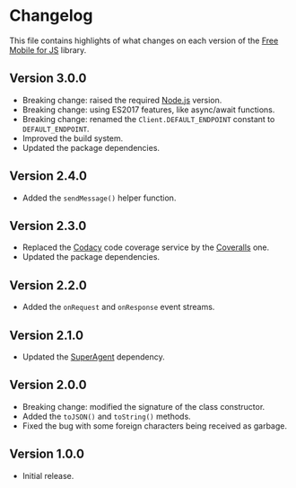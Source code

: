 # Changelog
This file contains highlights of what changes on each version of the [Free Mobile for JS](https://github.com/cedx/free-mobile.js) library.

## Version 3.0.0
- Breaking change: raised the required [Node.js](https://nodejs.org) version.
- Breaking change: using ES2017 features, like async/await functions.
- Breaking change: renamed the `Client.DEFAULT_ENDPOINT` constant to `DEFAULT_ENDPOINT`.
- Improved the build system.
- Updated the package dependencies.

## Version 2.4.0
- Added the `sendMessage()` helper function.

## Version 2.3.0
- Replaced the [Codacy](https://www.codacy.com) code coverage service by the [Coveralls](https://coveralls.io) one.
- Updated the package dependencies.

## Version 2.2.0
- Added the `onRequest` and `onResponse` event streams.

## Version 2.1.0
- Updated the [SuperAgent](https://visionmedia.github.io/superagent) dependency.

## Version 2.0.0
- Breaking change: modified the signature of the class constructor.
- Added the `toJSON()` and `toString()` methods.
- Fixed the bug with some foreign characters being received as garbage.

## Version 1.0.0
- Initial release.

